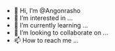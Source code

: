 - 👋 Hi, I’m @Angonrasho
- 👀 I’m interested in ...
- 🌱 I’m currently learning ...
- 💞️ I’m looking to collaborate on ...
- 📫 How to reach me ...

<!---
Angonrasho/Angonrasho is a ✨ special ✨ repository because its `README.md` (this file) appears on your GitHub profile.
You can click the Preview link to take a look at your changes.
--->
